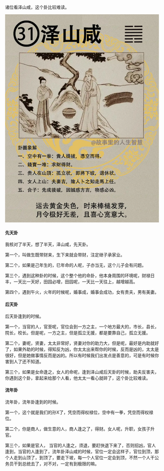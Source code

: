 诸位看泽山咸，这个卦比较难读。

![图片](../img/泽山咸.jpg)

#### 先天卦

我核对了半天，想了半天，泽山咸，先天卦。

第一个，叫做生既带财来，生下来就会带财，注定继子承家业。

第二个，如果是己年生的，巳年命的人呢，子亦当无，这个儿子会有问题。

第三个，遇到这种卦的时候，这个整个他的命卦，他本身周围的环境呢，财禄日丰，一天比一天好，田园必增，田园呢，一天比一天往上，越增越高。

第四个，遇到午火，火年的时候呢，婚事成，婚事会成功，女有贵夫，男有美妻。

#### 后天卦

后天卦逢到的时候。

第一个，当官的人，官至呢，官位会到一方之主，一个地方最大的，市长，县长，院长，校长。但是呢，一方之主，但是孤立无援，都是要靠自己，孤立无援。

第二个，妻呢，贤妻，太太非常好，贤妻对你的助力大，但是呢，最好是内助就好了，如果外助的时候，得知反为凶，你太太出来帮你的时候，反而是凶的，太太是很好，但是她做事情反而是凶的。所以有时候我们出发点是善意的，可是有时候你害到人了还不知道。

第三个，如果是女命逢之，女人的命呢，逢到泽山咸后天卦的时候，助夫反害夫，你遇到这个卦，拿起来给那个人看，他太太一看心就碎了，这个卦比较难读。

#### 流年卦

流年卦，流年卦逢到的时候。

第一个，这个就是我们的孙X了，凭空而得权禄位，空中有一拳，凭空而得权禄位。

第二个，你是商人，做生意的人，商人逢之了，得财。女人呢，升职，女孩子升官。

第三个，如果是官人， 当官的人逢之，须退，要赶快退下来了，否则招凶，官人逢到，当官的人逢到了，流年卦泽山咸的时候，官位一定会这样子，官位到顶，那个人走到山顶了，到顶了，要走下坡，每一个人官位一定会到顶，不然一个人干公务员干到总统去了，对不对，一定有到极限的嘛。